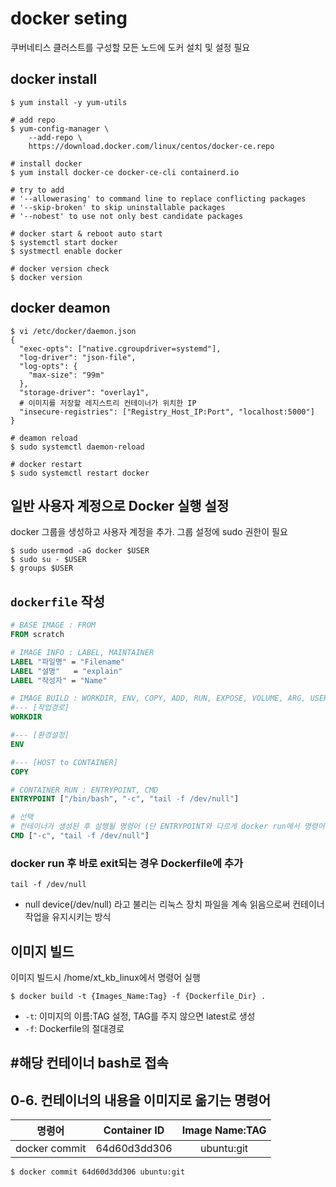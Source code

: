# docker seting

쿠버네티스 클러스트를 구성할 모든 노드에 도커 설치 및 설정 필요

## docker install

```shell
$ yum install -y yum-utils

# add repo
$ yum-config-manager \
    --add-repo \
    https://download.docker.com/linux/centos/docker-ce.repo

# install docker
$ yum install docker-ce docker-ce-cli containerd.io

# try to add 
# '--allowerasing' to command line to replace conflicting packages 
# '--skip-broken' to skip uninstallable packages 
# '--nobest' to use not only best candidate packages

# docker start & reboot auto start
$ systemctl start docker
$ systmectl enable docker

# docker version check
$ docker version
```

## docker deamon

```shell
$ vi /etc/docker/daemon.json
{
  "exec-opts": ["native.cgroupdriver=systemd"],
  "log-driver": "json-file",
  "log-opts": {
    "max-size": "99m"
  },
  "storage-driver": "overlay1",
  # 이미지를 저장할 레지스트리 컨테이너가 위치한 IP
  "insecure-registries": ["Registry_Host_IP:Port", "localhost:5000"]
}

# deamon reload
$ sudo systemctl daemon-reload

# docker restart
$ sudo systemctl restart docker
```

## 일반 사용자 계정으로 Docker 실행 설정

docker 그룹을 생성하고 사용자 계정을 추가. 그룹 설정에 sudo 권한이 필요

```shell
$ sudo usermod -aG docker $USER
$ sudo su - $USER
$ groups $USER
```

## `dockerfile` 작성

```dockerfile
# BASE IMAGE : FROM
FROM scratch

# IMAGE INFO : LABEL, MAINTAINER
LABEL "파일명" = "Filename"
LABEL "설명"   = "explain"
LABEL "작성자" = "Name"

# IMAGE BUILD : WORKDIR, ENV, COPY, ADD, RUN, EXPOSE, VOLUME, ARG, USER, ...
#--- [작업경로]
WORKDIR 

#--- [환경설정]
ENV 

#--- [HOST to CONTAINER]
COPY 

# CONTAINER RUN : ENTRYPOINT, CMD
ENTRYPOINT ["/bin/bash", "-c", "tail -f /dev/null"]

# 선택
# 컨테이너가 생성된 후 실행될 명령어 (단 ENTRYPOINT와 다르게 docker run에서 명령어를 변견할 수 있다.)
CMD ["-c", "tail -f /dev/null"]

```

### docker run 후 바로 exit되는 경우 Dockerfile에 추가

```shell
tail -f /dev/null
```

- null device(/dev/null) 라고 불리는 리눅스 장치 파일을 계속 읽음으로써 컨테이너 작업을 유지시키는 방식

## 이미지 빌드

이미지 빌드시 /home/xt_kb_linux에서 명령어 실행

```shell
$ docker build -t {Images_Name:Tag} -f {Dockerfile_Dir} .
```

- `-t`: 이미지의 이름:TAG 설정, TAG를 주지 않으면 latest로 생성
- `-f`: Dockerfile의 절대경로

## #해당 컨테이너 bash로 접속

## 0-6. 컨테이너의 내용을 이미지로 옮기는 명령어

|    명령어    | Container ID | Image Name:TAG |
| :-----------: | :----------: | :------------: |
| docker commit | 64d60d3dd306 |   ubuntu:git   |

```shell
$ docker commit 64d60d3dd306 ubuntu:git
```
